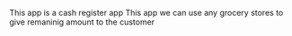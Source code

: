 This app is a cash register app
This app we can use any grocery stores to give remaninig amount to the customer
